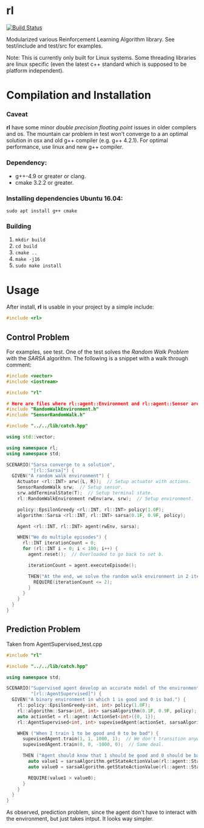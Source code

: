 rl
===========

[![Build Status](http://ci.joeyandres.com/job/rl-unit-test-master/badge/icon)](http://ci.joeyandres.com/job/rl-unit-test-master/)

Modularized various Reinforcement Learning Algorithm library. 
See test/include and test/src for examples.

Note: This is currently only built for Linux systems. 
Some threading libraries are linux specific (even the latest c++ standard which is supposed to be platform independent).

# Compilation and Installation

### Caveat
**rl** have some minor _double precision floating point_ issues in older compilers and os.
The mountain car problem in test won't converge to a an optimal solution in osx and
old g++ compiler (e.g. g++ 4.2.1). For optimal performance, use linux and new g++ compiler.

### Dependency:
* g++-4.9 or greater or clang.
* cmake 3.2.2 or greater.

### Installing dependencies Ubuntu 16.04:

`sudo apt install g++ cmake`

### Building 
1. `mkdir build`
2. `cd build`
3. `cmake ..`
4. `make -j16`
5. `sudo make install`

# Usage

After install, **rl** is usable in your project by a simple include:

```c++
#include <rl>
```

## Control Problem
For examples, see test. One of the test solves the _Random Walk Problem_ with
the _SARSA_ algorithm. The following is a snippet with a walk through comment:

```c++
#include <vector>
#include <iostream>

#include "rl"

# Here are files where rl::agent::Environment and rl::agent::Sensor are overidden.
#include "RandomWalkEnvironment.h"
#include "SensorRandomWalk.h"

#include "../../lib/catch.hpp"

using std::vector;

using namespace rl;
using namespace std;

SCENARIO("Sarsa converge to a solution",
         "[rl::Sarsa]") {
  GIVEN("A random walk environment") {
    Actuator <rl::INT> arw({L, R});  // Setup actuator with actions.
    SensorRandomWalk srw;  // Setup sensor.
    srw.addTerminalState(T);  // Setup terminal state.
    rl::RandomWalkEnvironment rwEnv(arw, srw);  // Setup environment.

    policy::EpsilonGreedy <rl::INT, rl::INT> policy(1.0F);
    algorithm::Sarsa <rl::INT, rl::INT> sarsa(0.1F, 0.9F, policy);

    Agent <rl::INT, rl::INT> agent(rwEnv, sarsa);

    WHEN("We do multiple episodes") {
      rl::INT iterationCount = 0;
      for (rl::INT i = 0; i < 100; i++) {
        agent.reset();  // Overloaded to go back to set b.

        iterationCount = agent.executeEpisode();

        THEN("At the end, we solve the random walk environment in 2 iteration") {
          REQUIRE(iterationCount <= 2);
        }
      }
    }
  }
}
```

## Prediction Problem
Taken from AgentSupervised_test.cpp

```c++
#include "rl"

#include "../../lib/catch.hpp"

using namespace std;

SCENARIO("Supervised agent develop an accurate model of the environment.",
         "[rl::AgentSupervised]") {
  GIVEN("A binary environment in which 1 is good and 0 is bad.") {
    rl::policy::EpsilonGreedy<int, int> policy(1.0F);
    rl::algorithm::Sarsa<int, int> sarsaAlgorithm(0.1F, 0.9F, policy);
    auto actionSet = rl::agent::ActionSet<int>({0, 1});
    rl::AgentSupervised<int, int> supevisedAgent(actionSet, sarsaAlgorithm);

    WHEN ("When I train 1 to be good and 0 to be bad") {
      supevisedAgent.train(1, 1, 1000, 1);  // We don't transition anywhere. It's just being in state 1 is good.
      supevisedAgent.train(0, 0, -1000, 0);  // Same deal.

      THEN ("Agent should know that 1 should be good and 0 should be bad") {
        auto value1 = sarsaAlgorithm.getStateActionValue(rl::agent::StateAction<int, int>(1, 1));
        auto value0 = sarsaAlgorithm.getStateActionValue(rl::agent::StateAction<int, int>(0, 0));

        REQUIRE(value1 > value0);
      }
    }
  }
}
```

As observed, prediction problem, since the agent don't have to interact with the environment,
but just takes intput. It looks way simpler.
